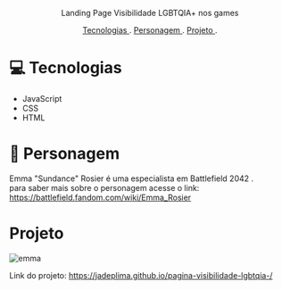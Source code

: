 <p align="center">Landing Page Visibilidade LGBTQIA+ nos games </p>

<p align="center">
  <a href="#Tecnologias"> Tecnologias </a> .
  <a href="#Personagem"> Personagem </a> .
  <a href="#Projeto"> Projeto </a>.

</p>

# :computer: Tecnologias
- JavaScript
- CSS
- HTML


# :pencil: Personagem

Emma "Sundance" Rosier é uma especialista em Battlefield 2042 . <br>
para saber mais sobre o personagem acesse o link: https://battlefield.fandom.com/wiki/Emma_Rosier


# Projeto

![emma](https://user-images.githubusercontent.com/75194076/175864168-e9f9ddb9-b64f-4738-b9f2-a43687f303ae.jpg)


Link do projeto: https://jadeplima.github.io/pagina-visibilidade-lgbtqia-/

